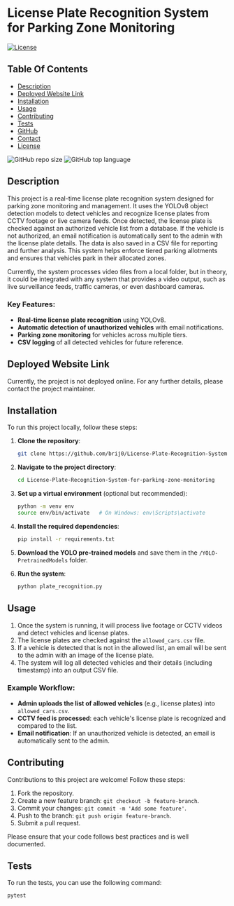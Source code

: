 # License Plate Recognition System for Parking Zone Monitoring

[![License](https://img.shields.io/static/v1?label=License&message=MIT&color=blue&style=plastic&logo=appveyor)](https://opensource.org/licenses/MIT)

## Table Of Contents

- [Description](#description)
- [Deployed Website Link](#deployed-website-link)
- [Installation](#installation)
- [Usage](#usage)
- [Contributing](#contributing)
- [Tests](#tests)
- [GitHub](#github)
- [Contact](#contact)
- [License](#license)

![GitHub repo size](https://img.shields.io/github/repo-size/brij0/License-Plate-Recognition-System-for-parking-zone-monitoring?style=plastic)
![GitHub top language](https://img.shields.io/github/languages/top/brij0/License-Plate-Recognition-System-for-parking-zone-monitoring?style=plastic)

## Description

This project is a real-time license plate recognition system designed for parking zone monitoring and management. It uses the YOLOv8 object detection models to detect vehicles and recognize license plates from CCTV footage or live camera feeds. Once detected, the license plate is checked against an authorized vehicle list from a database. If the vehicle is not authorized, an email notification is automatically sent to the admin with the license plate details. The data is also saved in a CSV file for reporting and further analysis. This system helps enforce tiered parking allotments and ensures that vehicles park in their allocated zones.

Currently, the system processes video files from a local folder, but in theory, it could be integrated with any system that provides a video output, such as live surveillance feeds, traffic cameras, or even dashboard cameras.


### Key Features:
- **Real-time license plate recognition** using YOLOv8.
- **Automatic detection of unauthorized vehicles** with email notifications.
- **Parking zone monitoring** for vehicles across multiple tiers.
- **CSV logging** of all detected vehicles for future reference.

## Deployed Website Link

Currently, the project is not deployed online. For any further details, please contact the project maintainer.

## Installation

To run this project locally, follow these steps:

1. **Clone the repository**:
    ```bash
    git clone https://github.com/brij0/License-Plate-Recognition-System-for-parking-zone-monitoring.git
    ```
    
2. **Navigate to the project directory**:
    ```bash
    cd License-Plate-Recognition-System-for-parking-zone-monitoring
    ```
    
3. **Set up a virtual environment** (optional but recommended):
    ```bash
    python -m venv env
    source env/bin/activate   # On Windows: env\Scripts\activate
    ```

4. **Install the required dependencies**:
    ```bash
    pip install -r requirements.txt
    ```

5. **Download the YOLO pre-trained models** and save them in the `/YOLO-PretrainedModels` folder.

6. **Run the system**:
    ```bash
    python plate_recognition.py
    ```

## Usage

1. Once the system is running, it will process live footage or CCTV videos and detect vehicles and license plates.
2. The license plates are checked against the `allowed_cars.csv` file.
3. If a vehicle is detected that is not in the allowed list, an email will be sent to the admin with an image of the license plate.
4. The system will log all detected vehicles and their details (including timestamp) into an output CSV file.
   
### Example Workflow:

- **Admin uploads the list of allowed vehicles** (e.g., license plates) into `allowed_cars.csv`.
- **CCTV feed is processed**: each vehicle's license plate is recognized and compared to the list.
- **Email notification**: If an unauthorized vehicle is detected, an email is automatically sent to the admin.

## Contributing

Contributions to this project are welcome! Follow these steps:

1. Fork the repository.
2. Create a new feature branch: `git checkout -b feature-branch`.
3. Commit your changes: `git commit -m 'Add some feature'`.
4. Push to the branch: `git push origin feature-branch`.
5. Submit a pull request.

Please ensure that your code follows best practices and is well documented.

## Tests

To run the tests, you can use the following command:

```bash
pytest
